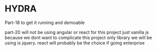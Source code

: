 # HYDRA

Part-18 to get it running and demoable

part-20 will not be using angular or react for this project just vanilla js because we dont want to complicate this project only library we will be using is jquery. react will probably be the choice if going enterprise